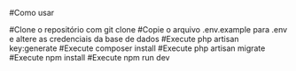 #Como usar

#Clone o repositório com git clone
#Copie o arquivo .env.example para .env e altere as credenciais da base de dados
#Execute php artisan key:generate
#Execute composer install
#Execute php artisan migrate
#Execute npm install
#Execute npm run dev
